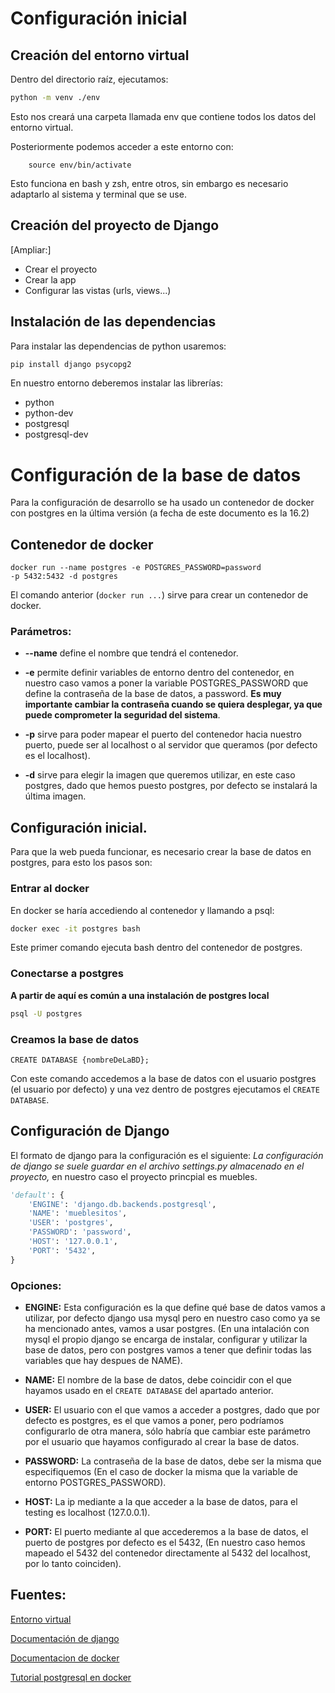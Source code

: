 # Configuración inicial

## Creación del entorno virtual

Dentro del directorio raíz, ejecutamos:
```bash
python -m venv ./env
```

Esto nos creará una carpeta llamada env que contiene todos los datos del entorno virtual.

Posteriormente podemos acceder a este entorno con:

```
    source env/bin/activate
```

Esto funciona en bash y zsh, entre otros, sin embargo es necesario adaptarlo al sistema y terminal que se use.

## Creación del proyecto de Django

[Ampliar:]
- Crear el proyecto
- Crear la app
- Configurar las vistas (urls, views...)


## Instalación de las dependencias
Para instalar las dependencias de python usaremos:
```bash
pip install django psycopg2 
```

En nuestro entorno deberemos instalar las librerías:
- python
- python-dev
- postgresql
- postgresql-dev

# Configuración de la base de datos
Para la configuración de desarrollo se ha usado un contenedor de docker
con postgres  en la última versión (a fecha de este documento es la 16.2)

## Contenedor de docker
```
docker run --name postgres -e POSTGRES_PASSWORD=password
-p 5432:5432 -d postgres
```

El comando anterior (`docker run ...`) sirve para crear un contenedor de docker.

### Parámetros:
- **--name** define el nombre que tendrá el contenedor.

- **-e** permite definir variables de entorno dentro del contenedor, en nuestro 
caso vamos a poner la variable POSTGRES_PASSWORD que define la contraseña de la
base de datos, a password. **Es muy importante cambiar la contraseña cuando se
quiera desplegar, ya que puede comprometer la seguridad del sistema**.

- **-p** sirve para poder mapear el puerto del contenedor hacia nuestro puerto, 
puede ser al localhost o al servidor que queramos (por defecto es el 
localhost).

- **-d** sirve para elegir la imagen que queremos utilizar, en este caso 
postgres, dado que hemos puesto postgres, por defecto se instalará la última 
imagen.

## Configuración inicial.
Para que la web pueda funcionar, es necesario crear la base de datos en
postgres, para esto los pasos son:

### Entrar al docker
En docker se haría accediendo al contenedor y llamando a psql:
```bash
docker exec -it postgres bash
```
Este primer comando ejecuta bash dentro del contenedor de postgres.

### Conectarse a postgres
**A partir de aquí es común a una instalación de postgres local**
```bash
psql -U postgres
```

### Creamos la base de datos
```CREATE DATABASE {nombreDeLaBD};```

Con este comando accedemos a la base de datos con el usuario postgres (el 
usuario por defecto) y una vez dentro de postgres ejecutamos el 
`CREATE DATABASE`.

## Configuración de Django

El formato de django para la configuración  es el siguiente:
*La configuración de django se suele guardar en el archivo settings.py almacenado en el proyecto,*
en nuestro caso el proyecto princpial es muebles.
```Python
'default': {
    'ENGINE': 'django.db.backends.postgresql',
    'NAME': 'mueblesitos',
    'USER': 'postgres',
    'PASSWORD': 'password',
    'HOST': '127.0.0.1',
    'PORT': '5432',
}

```

### Opciones:
- **ENGINE:** Esta configuración es la que define qué base de datos vamos a 
utilizar, por defecto django usa mysql pero en nuestro caso como ya se ha
mencionado antes, vamos a usar postgres. (En una intalación con mysql el propio
django se encarga de instalar, configurar y utilizar la base de datos, pero 
con postgres vamos a tener que definir todas las variables que hay despues de
NAME).

- **NAME:** El nombre de la base de datos, debe coincidir con el que hayamos
usado en el `CREATE DATABASE` del apartado anterior.

- **USER:** El usuario con el que vamos a acceder a postgres, dado que por 
defecto es postgres, es el que vamos a poner, pero podríamos configurarlo de
otra manera, sólo habría que cambiar este parámetro por el usuario que hayamos
configurado al crear la base de datos.

- **PASSWORD:** La contraseña de la base de datos, debe ser la misma que 
especifiquemos (En el caso de docker la misma que la variable de entorno 
POSTGRES_PASSWORD).

- **HOST:** La ip mediante a la que acceder a la base de datos, para el testing 
es localhost (127.0.0.1).

- **PORT:** El puerto mediante al que accederemos a la base de datos, el puerto
de postgres por defecto es el 5432, (En nuestro caso hemos mapeado el 5432 del 
contenedor directamente al 5432 del localhost, por lo tanto coinciden).

## Fuentes:
[Entorno virtual](https://docs.python.org/3/library/venv.html)

[Documentación de django](https://www.djangoproject.com/)

[Documentacion de docker](https://www.docker.com/)

[Tutorial postgresql en docker](https://towardsdatascience.com/local-development-set-up-of-postgresql-with-docker-c022632f13ea)
